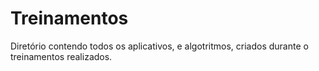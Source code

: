 # Treinamentos
Diretório contendo todos os aplicativos, e algotritmos, criados durante o treinamentos realizados.
